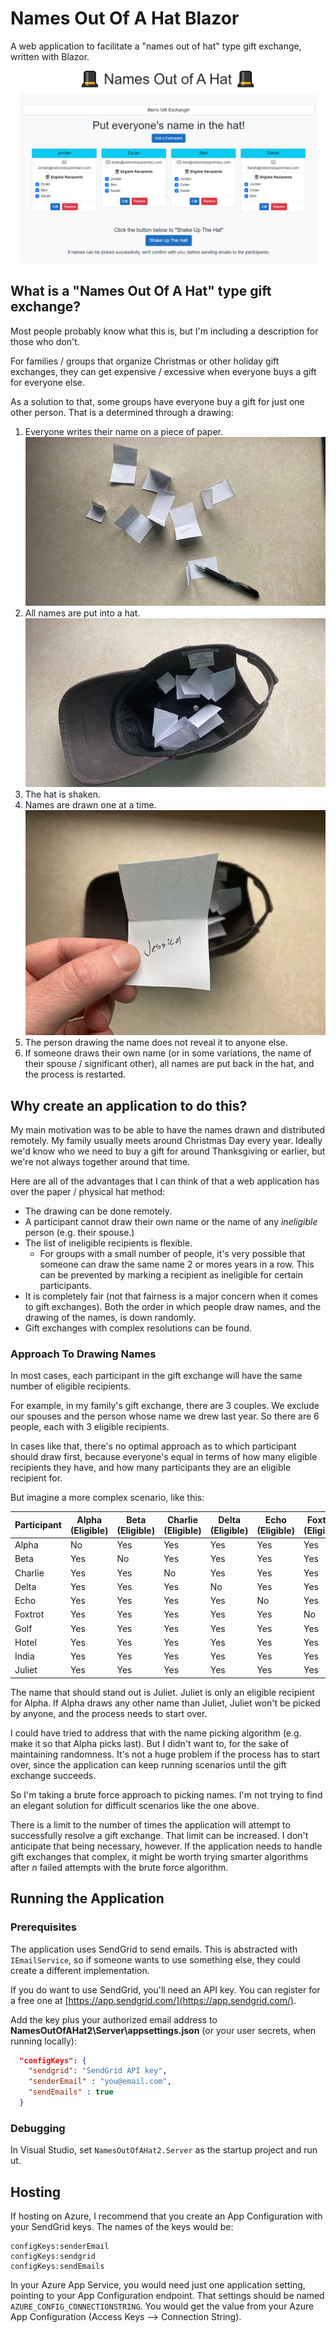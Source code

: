 # Names Out Of A Hat Blazor

A web application to facilitate a "names out of hat" type gift exchange, written with Blazor.

![Names Out A Hat Screenshot 1](docs/screenshot_01.png)

## What is a "Names Out Of A Hat" type gift exchange?

Most people probably know what this is, but I'm including a description for those who don't.

For families / groups that organize Christmas or other holiday gift exchanges, they can get expensive / excessive when everyone buys a gift for everyone else.

As a solution to that, some groups have everyone buy a gift for just one other person. That is a determined through a drawing:

1. Everyone writes their name on a piece of paper.
![Everyone writes their name on a piece of paper](docs/IMG_8224.jpg)
2. All names are put into a hat.
![All names are put into a hat](docs/IMG_8222.jpg)
3. The hat is shaken.
4. Names are drawn one at a time.
![Names are drawn one at a time](docs/IMG_8223.jpg)
5. The person drawing the name does not reveal it to anyone else.
6. If someone draws their own name (or in some variations, the name of their spouse / significant other), all names are put back in the hat, and the process is restarted.

## Why create an application to do this?

My main motivation was to be able to have the names drawn and distributed remotely. My family usually meets around Christmas Day every year. Ideally we'd know who we need to buy a gift for around Thanksgiving or earlier, but we're not always together around that time.

Here are all of the advantages that I can think of that a web application has over the paper / physical hat method:

* The drawing can be done remotely.
* A participant cannot draw their own name or the name of any _ineligible_ person (e.g. their spouse.)
* The list of ineligible recipients is flexible.
    * For groups with a small number of people, it's very possible that someone can draw the same name 2 or mores years in a row. This can be prevented by marking a recipient as ineligible for certain participants.
* It is completely fair (not that fairness is a major concern when it comes to gift exchanges). Both the order in which people draw names, and the drawing of the names, is down randomly.
* Gift exchanges with complex resolutions can be found.

### Approach To Drawing Names

In most cases, each participant in the gift exchange will have the same number of eligible recipients.

For example, in my family's gift exchange, there are 3 couples. We exclude our spouses and the person whose name we drew last year. So there are 6 people, each with 3 eligible recipients.

In cases like that, there's no optimal approach as to which participant should draw first, because everyone's equal in terms of how many eligible recipients they have, and how many participants they are an eligible recipient for.

But imagine a more complex scenario, like this:

| Participant | Alpha (Eligible) | Beta (Eligible) | Charlie (Eligible) | Delta (Eligible) | Echo (Eligible) | Foxtrot (Eligible) | Golf (Eligible) | Hotel (Eligible) | India (Eligible) | Juliet (Eligible) |
| ----------- | ---------------- | --------------- | ------------------ | ---------------- | --------------- | ------------------ | --------------- | ---------------- | ---------------- | ----------------- |
| Alpha       | No               | Yes             | Yes                | Yes              | Yes             | Yes                | Yes             | Yes              | Yes              | Yes               |
| Beta        | Yes              | No              | Yes                | Yes              | Yes             | Yes                | Yes             | Yes              | Yes              | No                |
| Charlie     | Yes              | Yes             | No                 | Yes              | Yes             | Yes                | Yes             | Yes              | Yes              | No                |
| Delta       | Yes              | Yes             | Yes                | No               | Yes             | Yes                | Yes             | Yes              | Yes              | No                |
| Echo        | Yes              | Yes             | Yes                | Yes              | No              | Yes                | Yes             | Yes              | Yes              | No                |
| Foxtrot     | Yes              | Yes             | Yes                | Yes              | Yes             | No                 | Yes             | Yes              | Yes              | No                |
| Golf        | Yes              | Yes             | Yes                | Yes              | Yes             | Yes                | No              | Yes              | Yes              | No                |
| Hotel       | Yes              | Yes             | Yes                | Yes              | Yes             | Yes                | Yes             | No               | Yes              | No                |
| India       | Yes              | Yes             | Yes                | Yes              | Yes             | Yes                | Yes             | Yes              | No               | No                |
| Juliet      | Yes              | Yes             | Yes                | Yes              | Yes             | Yes                | Yes             | Yes              | Yes              | No                |

The name that should stand out is Juliet. Juliet is only an eligible recipient for Alpha. If Alpha draws any other name than Juliet, Juliet won't be picked by anyone, and the process needs to start over.

I could have tried to address that with the name picking algorithm (e.g. make it so that Alpha picks last). But I didn't want to, for the sake of maintaining randomness. It's not a huge problem if the process has to start over, since the application can keep running scenarios until the gift exchange succeeds.

So I'm taking a brute force approach to picking names. I'm not trying to find an elegant solution for difficult scenarios like the one above.

There is a limit to the number of times the application will attempt to successfully resolve a gift exchange. That limit can be increased. I don't anticipate that being necessary, however. If the application needs to handle gift exchanges that complex, it might be worth trying smarter algorithms after _n_ failed attempts with the brute force algorithm.

## Running the Application

### Prerequisites

The application uses SendGrid to send emails. This is abstracted with `IEmailService`, so if someone wants to use something else, they could create a different implementation.

If you do want to use SendGrid, you'll need an API key. You can register for a free one at [https://app.sendgrid.com/](https://app.sendgrid.com/).

Add the key plus your authorized email address to **NamesOutOfAHat2\Server\appsettings.json** (or your user secrets, when running locally):

```json
  "configKeys": {
    "sendgrid": "SendGrid API key",
    "senderEmail" : "you@email.com",
    "sendEmails" : true
  }
```

### Debugging

In Visual Studio, set `NamesOutOfAHat2.Server` as the startup project and run ut.

## Hosting

If hosting on Azure, I recommend that you create an App Configuration with your SendGrid keys. The names of the keys would be:

```
configKeys:senderEmail
configKeys:sendgrid
configKeys:sendEmails
```

In your Azure App Service, you would need just one application setting, pointing to your App Configuration endpoint. That settings should be named `AZURE_CONFIG_CONNECTIONSTRING`. You would get the value from your Azure App Configuration (Access Keys --> Connection String).
